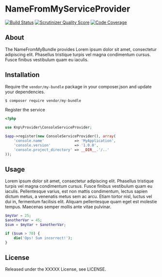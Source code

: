# NameFromMyServiceProvider

[![Build Status](https://travis-ci.org/PHPMailer/PHPMailer.svg)](https://travis-ci.org/PHPMailer/PHPMailer)
[![Scrutinizer Quality Score](https://scrutinizer-ci.com/g/PHPMailer/PHPMailer/badges/quality-score.png?s=3758e21d279becdf847a557a56a3ed16dfec9d5d)](https://scrutinizer-ci.com/g/PHPMailer/PHPMailer/)
[![Code Coverage](https://scrutinizer-ci.com/g/PHPMailer/PHPMailer/badges/coverage.png?s=3fe6ca5fe8cd2cdf96285756e42932f7ca256962)](https://scrutinizer-ci.com/g/PHPMailer/PHPMailer/)

## About

The NameFromMyBundle provides Lorem ipsum dolor sit amet, consectetur adipiscing elit. 
Phasellus tristique turpis vel magna condimentum cursus. Fusce finibus vestibulum quam 
eu iaculis. 

## Installation

Require the `vendor/my-bundle` package in your composer.json and update your dependencies.

```sh
$ composer require vendor/my-bundle
```

Register the service

```php
<?php

use Knp\Provider\ConsoleServiceProvider;

$app->register(new ConsoleServiceProvider(), array(
    'console.name'              => 'MyApplication',
    'console.version'           => '1.0.0',
    'console.project_directory' => __DIR__.'/..'
));
```

## Usage

Lorem ipsum dolor sit amet, consectetur adipiscing elit. Phasellus tristique turpis 
vel magna condimentum cursus. Fusce finibus vestibulum quam eu iaculis. Pellentesque 
varius, est non mattis condimentum, lectus sapien dictum metus, a venenatis metus 
sem ac arcu. Etiam tortor nisl, luctus vel dui in, fermentum facilisis elit. Aliquam 
pellentesque quam eget est molestie tempus. Maecenas semper mollis ante vitae pulvinar.

```php
$myVar = 25;
$anotherVar = 45;
$sum = $myVar + $anotherVar;

if ($sum > 70) {
    die('Ops! Sum incorrect!');
}
```

## License

Released under the XXXXX License, see LICENSE.
